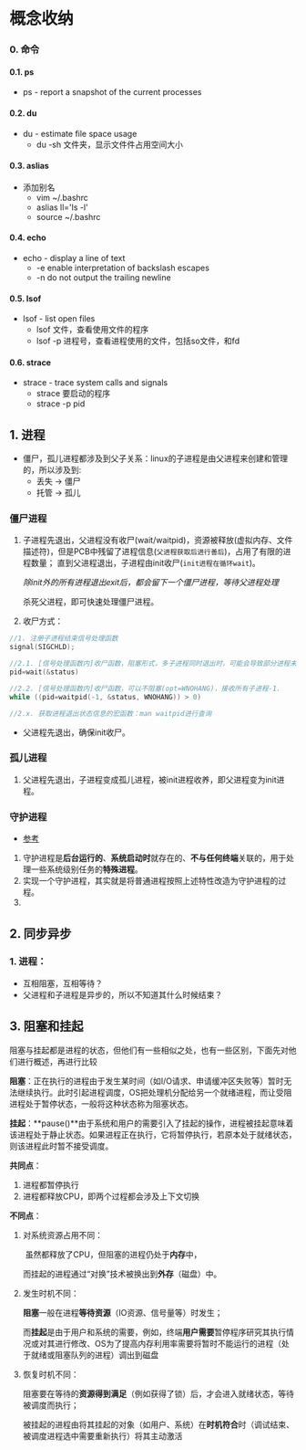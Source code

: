 # 概念收纳

### 0. 命令

#### 0.1. ps

- ps - report a snapshot of the current processes

#### 0.2. du

- du - estimate file space usage
  - du -sh 文件夹，显示文件件占用空间大小

#### 0.3. aslias

- 添加别名
  - vim ~/.bashrc
  - aslias ll='ls -l'
  - source ~/.bashrc

#### 0.4. echo

- echo - display a line of text
  - -e     enable interpretation of backslash escapes
  - -n     do not output the trailing newline

#### 0.5. lsof

- lsof - list open files
  - lsof 文件，查看使用文件的程序
  - lsof -p 进程号，查看进程使用的文件，包括so文件，和fd

#### 0.6. strace

- strace - trace system calls and signals
  - strace 要启动的程序
  - strace -p pid

## 1. 进程

- 僵尸，孤儿进程都涉及到父子关系：linux的子进程是由父进程来创建和管理的，所以涉及到:
  - 丢失 -> 僵尸
  - 托管 -> 孤儿

### 僵尸进程<defunct>

1. 子进程先退出，父进程没有收尸(wait/waitpid)，资源被释放(虚拟内存、文件描述符)，但是PCB中残留了进程信息(`父进程获取后进行善后`)，占用了有限的进程数量；
    直到父进程退出，子进程由init收尸(`init进程在循环wait`)。

    *除init外的所有进程退出exit后，都会留下一个僵尸进程，等待父进程处理*
    
    杀死父进程，即可快速处理僵尸进程。
    
2. 收尸方式：
```c
//1. 注册子进程结束信号处理函数
signal(SIGCHLD);

//2.1. [信号处理函数内]收尸函数，阻塞形式，多子进程同时退出时，可能会导致部分进程未被收尸处理。
pid=wait(&status)

//2.2. [信号处理函数内]收尸函数，可以不阻塞(opt=WNOHANG)，接收所有子进程-1.
while ((pid=waitpid(-1, &status, WNOHANG)) > 0)

//2.x. 获取进程退出状态信息的宏函数：man waitpid进行查询
```

- 父进程先退出，确保init收尸。

### 孤儿进程<ppid init>

1. 父进程先退出，子进程变成孤儿进程，被init进程收养，即父进程变为init进程。

### 守护进程

- [参考](https://blog.csdn.net/mijichui2153/article/details/81394387)

1. 守护进程是**后台运行的**、**系统启动时**就存在的、**不与任何终端**关联的，用于处理一些系统级别任务的**特殊进程**。
2. 实现一个守护进程，其实就是将普通进程按照上述特性改造为守护进程的过程。
3. 

## 2. 同步异步

### 1. 进程：

- 互相阻塞，互相等待？
- 父进程和子进程是异步的，所以不知道其什么时候结束？

## 3. 阻塞和挂起

阻塞与挂起都是进程的状态，但他们有一些相似之处，也有一些区别，下面先对他们进行概述，再进行比较

**阻塞**：正在执行的进程由于发生某时间（如I/O请求、申请缓冲区失败等）暂时无法继续执行。此时引起进程调度，OS把处理机分配给另一个就绪进程，而让受阻进程处于暂停状态，一般将这种状态称为阻塞状态。

**挂起**：**pause()**由于系统和用户的需要引入了挂起的操作，进程被挂起意味着该进程处于静止状态。如果进程正在执行，它将暂停执行，若原本处于就绪状态，则该进程此时暂不接受调度。

**共同点**： 

1. 进程都暂停执行 
2. 进程都释放CPU，即两个过程都会涉及上下文切换

**不同点**： 

1. 对系统资源占用不同：

   ​	虽然都释放了CPU，但阻塞的进程仍处于**内存**中，

   ​	而挂起的进程通过“对换”技术被换出到**外存**（磁盘）中。 

2. 发生时机不同：

   ​	**阻塞**一般在进程**等待资源**（IO资源、信号量等）时发生；

   ​	而**挂起**是由于用户和系统的需要，例如，终端**用户需要**暂停程序研究其执行情况或对其进行修改、OS为了提高内存利用率需要将暂时不能运行的进程（处于就绪或阻塞队列的进程）调出到磁盘 

3. 恢复时机不同：

   阻塞要在等待的**资源得到满足**（例如获得了锁）后，才会进入就绪状态，等待被调度而执行；

   被挂起的进程由将其挂起的对象（如用户、系统）在**时机符合**时（调试结束、被调度进程选中需要重新执行）将其主动激活

